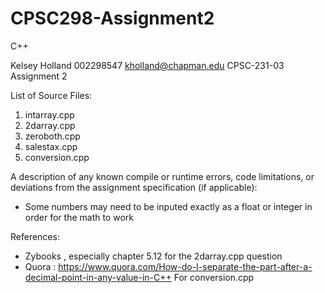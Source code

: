 # CPSC298-Assignment2
C++

Kelsey Holland
002298547
kholland@chapman.edu
CPSC-231-03
Assignment 2

List of Source Files:
  1) intarray.cpp
  2) 2darray.cpp
  3) zeroboth.cpp
  4) salestax.cpp
  5) conversion.cpp


A description of any known compile or runtime errors, code limitations, or deviations
from the assignment specification (if applicable):
- Some numbers may need to be inputed exactly as a float or integer in order
for the math to work


References:  
- Zybooks , especially chapter 5.12 for the 2darray.cpp question
- Quora : https://www.quora.com/How-do-I-separate-the-part-after-a-decimal-point-in-any-value-in-C++ For conversion.cpp
